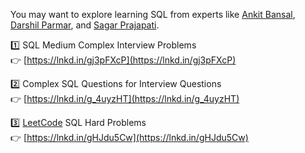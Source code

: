 You may want to explore learning SQL from experts like [](https://www.linkedin.com/in/ACoAAAPUXxoBdtZMZyb3jcEbh5OSmGce4e-RxEg)[Ankit Bansal](https://www.linkedin.com/in/ankitbansal6/), [](https://www.linkedin.com/in/ACoAAB5QzkIB7H3vliuE1puA21D60J9uTPkTMpw)[Darshil Parmar](https://www.linkedin.com/in/darshil-parmar/), and [](https://www.linkedin.com/in/ACoAACVOZggBMJN9AhV02Tmn41sXu3W7G2WKbXk)[Sagar Prajapati](https://www.linkedin.com/in/sagar-prajapati-86073b155/).  
  
1️⃣ SQL Medium Complex Interview Problems  
👉 [https://lnkd.in/gj3pFXcP](https://lnkd.in/gj3pFXcP)  
  
2️⃣ Complex SQL Questions for Interview Questions  
👉 [https://lnkd.in/g_4uyzHT](https://lnkd.in/g_4uyzHT)  
  
3️⃣ [LeetCode](https://www.linkedin.com/company/leet-code/) SQL Hard Problems  
👉 [https://lnkd.in/gHJdu5Cw](https://lnkd.in/gHJdu5Cw)